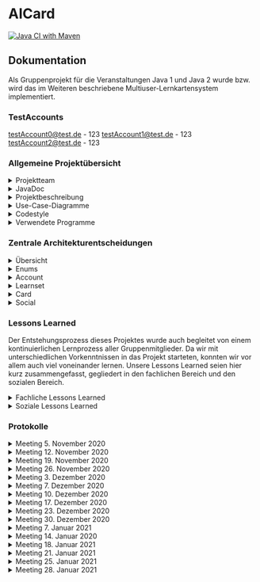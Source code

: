 # AICard
[![Java CI with Maven](https://github.com/fh-erfurt/aiCard/workflows/Java%20CI%20with%20Maven/badge.svg)](https://github.com/fh-erfurt/aiCard/actions)

## Dokumentation
Als Gruppenprojekt für die Veranstaltungen Java 1 und Java 2 wurde bzw. wird das im Weiteren beschriebene 
Multiuser-Lernkartensystem implementiert.

### TestAccounts
testAccount0@test.de - 123
testAccount1@test.de - 123
testAccount2@test.de - 123

### Allgemeine Projektübersicht

<details>
<summary>Projektteam</summary>
<br>

Das Team besteht aus 5 Mitgliedern, alle aus der Vertiefungsrichtung Ingenieursinformatik:
* **Clemens Berger** - [Profil](https://github.com/ClemensESB)
* **Antonio Blechschmidt** - [Profil](https://github.com/AntonioBlechschmidt)
* **Martin Kühlborn** - [Profil](https://github.com/KhbrnDev)
* **Daniel Michel** - [Profil](https://github.com/DanielMichel350)
* **Amine Semlali** - [Profil](https://github.com/AmineSemlali)
</details>

<details>
<summary>JavaDoc</summary>
<br>

[Hier](doc/JavaDoc/index.html) geht es zu unserer JavaDoc.

</details>



<details>
<summary>Projektbeschreibung</summary>

####Java 1

Ziel des Projektes ist es, ein Multiuser-Kartenlernsystem für Studierende und Lehrende als Pilotprojekt an der FH Erfurt
zu entwickeln. Um das System nutzen zu können, müssen die Studierenden und Lehrenden einen Account erstellen. Hierzu
sind die Angaben Hochschul-Email und Passwort zwingend erforderlich, da diese zum Login benötigt werden. Studierende
können sich ihrem Studienfach zuordnen. Alle können LearnSets anlegen. LearnSets sind eine Gruppierung von maximal 200 digitalen
Karten aus einem bestimmten Fachbereich. Ein LearnSet muss beim Erstelen benannt und beschrieben werden. 
LearnSets können als Sichtbarkeit entweder PRIVATE (nur der erstellende Account kann sie sehen und abonnieren), 
PUBLIC (alle können sie sehen und abonnieren) oder PROTECTED (der erstellende Account und alle Accounts in seiner
Freundesliste kann sie sehen und abonnieren) haben. Jede Karte im LearnSet besteht aus zwei Seiten, einer Vorder- und
einer Rückseite.
<br>
User können über eine Suchfunktion LearnSets finden, die für sie sichtbar sind, und sie zu ihrem Account hinzufügen
(abonnieren). Von abonnierten LearnSets aus können Abfragen gestartet werden, sogenannte Learning-Sessions. Beim Erstellen 
einer Learning-Session kann man auswählen, wie viele Karten in einer Abfrage abgefragt werden sollen: 10, 20, 30, 40 oder 50. Es werden automatisiert in einer LearningSession genau die Karten abgefragt, die über den niedrigsten Status verfügen.
Wird ein LearnSet neu abonniert, wird der Status jeder Karte auf diesen niedrigsten Wert gesetzt. Während einer LearningSession ist von dem Nutzer selbst anzugeben, ob er die Karte gewusst hat oder nicht. Anhand dieser Angabe wird der Status der Karte aktualisiert.
<br>
Accounts können Chats mit anderen Accounts erstellen und sich hierüber austauschen. Dem Austausch unter den Accounts dient
des Weiteren die Möglichkeit, LearnSets zu kommentieren und sie zu bewerten.

<br>
Ursprünglich wurde darüber hinaus überlegt, dem System eine Funktion hinzuzufügen, die es den Accouts ermöglicht, Gruppen mit anderen Accounts zu bilden und hierüber gemeinsam LearnSets zu erstellen.
Diese Funktion wurde jedoch nicht umgesetzt, da die Gruppe sich dazu entschied, lieber einen Fokus auf die Qualität der Kernfunktionen des Kartenlernsystems zu legen.
Gänzlich verabschiedet haben wir uns von dieser Funktion jedoch noch nicht - eventuell erfolgt eine Implementierung in Java 2.
Das bisher entstandene Grundgerüst der Gruppen-Klasse wurde im Projekt auskommentiert und alle vorhandenen Klassen wurden so gestaltet, dass eine Erweiterung des Gesamtsystems um eine Gruppen-Funktion ohne weiteres möglich ist. 

![img_5.png](doc/Pictures/business_use_case.png)

####Java 2

Die grundsätzliche Idee des Projektes hat sich seit der Projektabgabe Java 1 nicht geändert - jedoch sind neue Ideen hinzugekommen,
aus Zeitmanagementgründen wurden Ideen verworfen und die Komplexität der Klassen
wurde an manchen Stellen vereinfacht. Hier seien nur die Änderungen der vorliegenden
Abgabe im Vergleich zur Projektbeschreibung Stand Java 1 beschrieben. In allen anderen Punkten ist die Projektbeschreibung
Java 1 noch gültig. 
<br>
Bei der Erstellung eines Accounts haben wir uns dazu entschlossen, alle Angaben verpflichtend zu machen - die User müssen
nun also neben E-Mail Adresse und Passwort auch einen Namen und eine Beschreibung angeben sowie eine Fakultät auswählen. 
Da die Unterscheidung zwischen Lehrenden-Accounts und Studierenden-Accounts wegfiel, gilt die zwingende Zuordnung zu einer 
Fakultät nun auch für Lehrende, nicht nur für Studierende. 
Auch bei Erstellen von Lernsets ist nun die Auswahl einer Fakultät erforderlich, um abonnierbare Lernsets übersichtlicher
im Learn Set Shop verfügbar machen zu können. Der Learn Set Shop realisiert die in der Projektbeschreibung Java 1
beschriebene Suchfunktion.
<br>
Die für den Lernvorgang auswählbare Kartenzahl wurde reduziert auf maximal 25 Karten pro Learning-Session.
Hier kann nun zwischen 10, 15, 20 und 25 Karten gewählt werden. Hierdurch wird bewusst auf die bekanntlich kurze
Aufmerksamkeitsspanne von Studierenden und Menschen im Allgemeinen eingegangen. Enthält das Lernset weniger als die 
ausgewählte Kartenmenge, werden nur die existierenden Karten abgefragt. 
<br>
Die Möglichkeit des Chats zwischen Accounts wurde vom Team verworfen. Diese Funktion hätte den zeitlichen Rahmen des
Projekts gesprengt und ist zudem eine Funktion, die bereits durch viele andere Anbieter hinreichend realisiert ist.
Die Interaktion zwischen Accounts kann über das Bewerten bzw. Kommentieren von Lernsets erfolgen.
Eine Draufsicht auf die Möglichen Interaktionen zwischen User und System ist im folgenden Diagramm graphisch dargestellt.

![img_10.png](doc/Pictures/Business_UseCase_Java2.png)

</details>

<details>
<summary>Use-Case-Diagramme</summary>
Die Folgenden Use-Case Diagramme zeigen den Stand bei Abgabe des Projektes Java 1. Die erfolgten Änderungen sind im Abschnitt
"Projektbeschreibung" sowie in der weiteren Dokumentation hinreichend beschrieben, weshalb hier auf weitere
detaillierte Use-Case-Diagramme verzichtet wird.

#### Account

![img.png](doc/Pictures/UseCaseAccount_1.png)

![img_1.png](doc/Pictures/UseCaseAccount_2.png)

#### Card

![img_2.png](doc/Pictures/UseCaseCard.png)

#### Learnset

![img_3.png](doc/Pictures/UseCaseLearnset.png)

![img_4.png](doc/Pictures/UseCaseLearnset_2.png)

#### Social

![img_5.png](doc/Pictures/UseCaseChat.png)

(noch) nicht implementiert:

![img_6.png](doc/Pictures/UseCaseGroup_1.png)

![img_7.png](doc/Pictures/UseCaseGroup_2.png)

</details>

<details>
<summary>Codestyle</summary>
<br>


- The goal of this document is to ensure a consistent CodeStyle throughout the project
- Violations of this CodyStyle are allowed if it enhances readability

#### Naming conventions
- All names should be written in English
- Class names must be PascalCase <br>
    ```
    ClassName, CardList
    ```
- Variable names must be camelCase <br>
    ```
    int numberOfCard;   // not: int NumberOfcard;
    String carName;     // not: String Carname;
    ```
- Underscores are banned from all names
    ```
    // INCORRECT
    int number_of_cars;
    String car_Name;
  ```
- Method names must be camelCase
    ```
    getNumberOfCars();          // not: GetNumberOfCars();
    calculateEverageSales();    // not: Calculateeveragesales();
    ``` 
- Parametes must start with an _underline
    ```
   public void methodeName(_Parameter);
  ```
#### Files and Folders
- Java file names must be PascalCase
    ```
    Car.java        // not: car.java
    SportsCar.java  // not: sportsCard.java
    ``` 
- Java test files names must be Pascal Case
    ```
    CarTest.java        // not: testcar.java
    SportsCarTest.java  // not: TestsportsCardtesting.java
    ``` 
    - their location must be in the same package structure in the test branch as the implementation

- package names must be lower case
    - packages in java and test folder must mirror each other

#### Layout
- Block Layout for curly brackets
    ```
    public class TestClass
    {
        if (1 < 0)
        {
            // Do something
        }
    
        for (int index = 0; index < 10 ; index++)
        {
            // Do something
        }
    
    }
    ```

#### Comments
- every class must have a comment with its description and its author in JavaDocStyle
- every member variable must have a comment explaining its use in JavaDocStyle
- complex methods must be commented in JavaDocStyle
- short comments in methods are appreciated
- TODO comments are appreciated
    ```
    /**
    * JavaDocStyle comment example
    * 
    * @author: 
    */
    
    // short comment example
    
    
    // TODO: example
  
  
    ```
</details>

<details>
<summary>Verwendete Programme</summary>
<br>

* [IntelliJ](https://www.jetbrains.com/de-de/idea/) - IDE für JAVA
* [Discord](https://discord.com/) - Gruppenchat und Meetings
* [WebEx](https://www.webex.com/de/index.html) - Meetings, wenn der geteilte Bildschirm eine bessere Auflösung haben sollte
* [lucidchart](https://www.lucidchart.com) - Erstellung von Diagrammen
* [Office](https://www.office.com/) - Erstellung von Präsentationen
* [GitHub](https://github.com/) - Versionsverwaltung

</details>

### Zentrale Architekturentscheidungen
<details>
<summary> Übersicht </summary>

####Java 1

Im Laufe der Projektarbeit mussten in der Gruppe viele Entscheidungen getroffen werden hinsichtlich der Architektur des Systems,
es musste geklärt werden, wie die Klassen in Packages aufgeteilt werden sollen und welche Funktionalität in welcher Klasse am besten aufgehoben ist.
Die finale Struktur, die zum Zeitpunkt der Abgabe des Projekts für Java 1 vorliegt, ist das Ergebnis dieses Prozesses,
der mit folgendem Klassendiagramm, das auch in der Zwischenpräsentation des Projektes vorgestellt wurde, begann:

![img_3.png](doc/Pictures/class_diagram_old.png)

Am (vorläufigen) Ende dieses Prozesses steht nun das folgende Klassendiagramm, welches um eine bessere Übersicht zu
gewährleisten hier in verkürzter Version nur mit Klassennamen realisiert ist:

![img_4.png](doc/Pictures/class_diagram_new.png)

Die zentralen Entscheidungen, die zu diesem Ergebnis geführt haben, werden im Folgenden, geordnet nach Packages, dokumentiert.
Für die Dokumentation der konkreten Implementierung der Klassen ist bitte die unter Allgemeine Projektübersicht verlinkte JavaDoc sowie der Code selbst zu konsultieren.

####Java 2

Auch im Laufe der Arbeit im Rahmen des Projekts zur Lehrveranstaltung Java 2 wurden weitere Klassenanpassungen vorgenommen. 
Die Kernpackages, die Teil des Projektes Java 1 waren wurden weiterentwickelt und angepasst, um sie im Rahmen des
Springframeworks nutzen zu können. In diesem Abschnitt werden nur die Klassen unter de.aicard.domains beschrieben. 
Die in Java 2 komplett neu hinzugefügten Komponenten werden in einem gesonderten Abschnitt beschrieben.


</details>


<details>
<summary>Enums</summary>
<br>
Das Package Enums kam im Arbeitsprojekt als Package neu hinzu. Ursprünglich war geplant, die Enums funktional an die Packages
anzugliedern, wo sie benötigt werden. Wir haben uns jedoch dazu entschieden, alle Enums in ein eigenes Package auszulagern, 
da dies die Projektstruktur übersichtlicher gestaltet.
</details>

<details>
<summary>Account</summary>
<br>
Das Package Account erfüllt die Funktion der Nutzerverwaltung. Von Anfang an klar war, dass für diese Aufgabe drei Klassen zentral sind:
die Klasse Account, und, da es in einem Hochschul-Lernsystem zwei Typen von Accounts geben muss, die beiden Subklassen Professor und Student, 
die die Grundfunktionalitäten von Account erben, jedoch Besonderheiten für Lehrende und Lernende abbilden können.
Wo wir im Entwicklungsprozess eine Entscheidung treffen mussten, ist bei der Zuordnung von LernSetAbo und LearningSession:
beide Klassen enthalten zwar Informationen, die klar einem Account zugeordnet sind, da ein LearnSetAbo Repräsentation eines LearnSets und seiner Account spezifischen Informationen,
wie der akutelle Lernstand, ist. Eine LearningSession wird ebenfalls immer aus einem LearnSetAbo in einem Account gestartet.
Entsprechend könnten LearnSetAbo sowie LearningSession ebenso gut im Package Account enthalten sein. 
Die Gruppe entschied sich dennoch dazu, beide Klassen in das Package LearnSet zu inkludieren, um alle direkt mit dem LearnSet
zusammenhängenden Klassen, die die Funktion des Anlegens und Lernens von Inhalten erfüllen, zentral in einem Package zu haben. 
</details>

<details>
<summary>Learnset</summary>
<br>
Die im vorherigen Abschnitt begründete Entscheidung führt dazu, dass das Package Learnset mehr Funktionen beinhaltet, nämlich all diejenigen, 
die unmittelbar mit der Funktionalität "Lernen" unseres Lernkartensystems zusammenhängen.
Dies beinhaltet auch die Klasse CardList, die in allen anderen Klassen des Package lernsets benötigt wird. Sie ist eine Liste von Karten,
angereichert durch einen Index, der erhöht und verringert werden kann, und so die aktuelle Karte anzeigt,
beispielsweise die Karte, die gerade in einer LearningSession angezeigt wird.

</details>
<details>
<summary>Card</summary>
Wenn auch zum Lernbereich gehörend, haben wir uns dazu entschlossen, alle Funktionalitäten, die direkt mit einzelnen Karten zusammenhängen,
in ein weiteres Package auszulagern, um die einzelnen Packages kompakt zu halten. Bis auf die Auslagerung der Enums stand dieses Package in seinem
Umfang von Anfang an.
</details>

<details>
<summary>Social</summary>
<br>
Im Package Social mussten am meisten Entscheidungen getroffen werden, auch, weil von Anfang an der Fokus unserer Arbeit
auf dem Bereich des Lernens lag und weniger auf dem Bereich der Interaktion zwischen Accounts. Dennoch konnten wir letztendlich 
auch aus diesem Bereich einige Funktionalitäten implementieren, wie Chats und dem Kommentieren von LearnSets. Von anderen
Klassen mussten wir uns schließlich dennoch trennen. Von der Klasse Groups trennten wir uns, da die Implementierung der 
Funktion, Gruppen zu bilden, innerhalb eines Semesters nicht so möglich gewesen wäre, dass sie unseren Ansprüchen genügt hätte.
Und wir trennten uns von zwei weiteren Klassen, die ursprünglich im Package Social enthalten waren: MessageList und AccountList.
Hier stellten wir während der Implementierung fest: wir brauchen diese Klassen nicht, denn wir hatten an diese Klassen keine
Anforderungen, die nicht auch die Java eigene Klasse ArrayList erfüllen würde. Die logische Konsequenz war es, diese Klassen aus unserem Projekt zu löschen.
</details>


### Lessons Learned

Der Entstehungsprozess dieses Projektes wurde auch begleitet von einem kontinuierlichen Lernprozess aller Gruppenmitglieder.
Da wir mit unterschiedlichen Vorkenntnissen in das Projekt starteten, konnten wir vor allem auch viel voneinander lernen.
Unsere Lessons Learned seien hier kurz zusammengefasst, gegliedert in den fachlichen Bereich und den sozialen Bereich.

<details>
<summary> 
Fachliche Lessons Learned
</summary>
- Die größte Schwierigkeit bei diesem Projekt war das Umdenken von einer datenbankbasierten Logik: An der FH Erfurt lernen 
wir Softwaretechnik am Beispiel von Datenbanken, und mit diesem Denkmuster startete auch unsere Gruppe in das Projekt.
- Wir haben Java gelernt: trotz unterschiedlicher Vorkenntnisse haben am Ende doch alle etwas dazugelernt und ihre Kenntnisse
  in Java vertiefen können.
- Tests helfen sehr bei der Programmierung.
- Wir haben GitHub gelernt: Anfangs hatten wir einige Probleme beim Arbeiten mit GitHub, die wir jedoch alle gemeinsam lösen konnten.
</details>
<details>
<summary>
Soziale Lessons Learned
</summary>
- Gruppenarbeit ist kompliziert, weil es viel Reden und Abstimmungen erfordert. Gerade im Online-Semester, wenn man sich nicht sowieso 
um die gemeisamen Veranstaltungen herum auf dem Campus trifft, ist dies eine besondere Herausforderung, die wir gemeinsam gemeistert haben.
- Wo viel miteinander geredet wird, ist eine gute und eindeutige Protokollführung sehr wichtig, damit Entscheidungen klar 
  dokumentiert sind.
- Wir sind mit Problemen nie alleine: egal welche (fachlichen) Probleme auftraten, es fand sich immer (mindestens) ein
  anderes Gruppenmitglied, das Abhilfe schaffen konnte. Egal, ob während den gemeinsamen Meetings oder einfach so zwischendurch
      in unserem Gruppenchat.
- Wir brauchen keine Sanktionen: wir hatten uns zu Beginn des Projektes, entgegen den Empfehlungen von Seiten des Dozenten,
  dazu entschieden, keine Sanktionen festzulegen. Hieran haben wir bis zum Ende festgehalten und haben gute Erfahrungen gemacht.
</details>

### Protokolle

<details>
<summary>Meeting 5. November 2020</summary>
<br>

Protokoll

Meeting

Datum:05.11.20
Uhrzeit:18:00-19:20 Uhr


Teilnehmer:
Amine Semlali
Clemens Berger
Daniel Michel
Martin Kühlborn
Antonio Blechschmidt (Protokollant)


Inhalt:
regelmäßige Treffen Donnerstag 19 Uhr
keine Sanktionen für negative Verhalten, Überlegungen übe ein Belohnungssytem
Codstyle wird grob übernommen von Herr Sahms C++ Codestyle
Themenbesprechung:
Zahnarztorganisationssoftware
Burgerladenbestellsoftware
Karteikartensystem (gewähltes Thema)
Name für Projekt: aiCard
erstellen des Repository
testen der Funktionalitäten in GitHub


Aufgaben:
alle Mitglieder:
GitHub und IntelliJ zum laufen bringen
Beschreibung schreiben
Amine:
-
Clemens:
-
Daniel:
-
Martin:
Codestyle Sheet organisieren
Antonio:
Protokoll auf GitHub hochladen
</details>

<details>
<summary>Meeting 12. November 2020</summary>
<br>
Protokoll

Meeting

Datum:12.11.20
Uhrzeit:19:00 - 21:30Uhr


Teilnehmer:
Amine Semlali
Clemens Berger
Daniel Michel (Zukunfts Protokoll)
Martin Kühlborn (Protokollant)
Antonio Blechschmidt (verspätet)


Inhalt:
Projektbeschreibung überarbeiten und Festlegung der Projektideen
Erstellung der PowerPoint für die Präsentation am 16.11.20


Aufgaben:
alle Mitglieder:

    Amine:
        -Präsentation Folie 6
    Clemens:
        -Präsentation Folie 3
    Daniel:
        -Description verschönern 
		-Präsentation Folie 4
    Martin:
		-Präsentation Folie 5
    Antonio:
		-Präsentation Folie 1 und 2


</details>



<details>
<summary>Meeting 19. November 2020</summary>
<br>
Protokoll

Meeting

Datum:19.11.20
Uhrzeit:19:00 - 22:00Uhr


Teilnehmer:
Amine Semlali
Clemens Berger (Protokollant)
Daniel Michel (Verspätet)
Martin Kühlborn
Antonio Blechschmidt


Inhalt:
Klassen und Methoden Identifikation


Aufgaben:
alle Mitglieder:
Die denken Nach und Atmen

    Amine:
        Hat Link für UML Diagramm
        Card
    Clemens:
        Skipper
    Daniel:
        LearnSet
    Martin:
		Account
    Antonio:
		LearningSession


</details>

<details>
<summary>Meeting 26. November 2020</summary>
<br>
Protokoll

Meeting

Datum: 26.11.2020
Uhrzeit: 19:00

Teilnehmer:
Amine Semlali
Clemens Berger
Daniel Michel (Protokoll)
Martin Kühlborn
Antonio Blechschmidt

Inhalt:
- Aktueller Stand Klassen
- Skipper-Problem
- Dokumentation
- Ziele bis nächste Woche

Status:
- LearnSet Status: Status, wenn nicht neu: Prozentzahl wird angezeigt

Dokumentation:
- 1. Foliensatz, Seite 14

Optionaler Termin bei Problemen: Montag Abend

ToDo:
- Klassen aufeinander abstimmen
- @Daniel Konstruktor LearnSet bezüglich State überarbeiten
- @Clemens neue Klasse CardList
- @all Code dokumentieren
- @Daniel Enums auslagern
- @Daniel Nachfragen, ob Rücksprache mit Dozent möglich

</details>

<details>
<summary>Meeting 3. Dezember 2020</summary>
<br>
Protokoll Meeting

Datum: 03.12.2020
Uhrzeit: 19:00

Teilnehmer:
Amine Semlali (Protokoll)
Clemens Berger
Daniel Michel
Martin Kühlborn
Antonio Blechschmidt

Inhalt:
- Änderung Stand Klassen : Constructor Learnset ändern
- Fragen
- Ziele bis nächster Montag

Fragen für Montag :
-	Datenbank implementieren ?
-	Wie viele Klassen brauchen wir für 5 Personen ??
-	Jeweils eine Klasse für Vorder- und Rückseite der Karte ?
-	Fotos auf Karten ?
-   Welche Kriterien/Themen gibt es für die Zwischenpräsentation?
-   Enums als Klasse so ok?

ToDo: bis Montag 07.12.2020
- @Martin : Enum Klasse (Studiengänge)
- @alle : sich informieren über Logger Klasse + Test Fälle schreiben
-  sich über UML Diagramm informieren (wie macht man das richtig)

</details>

<details>
<summary>Meeting 7. Dezember 2020</summary>
<br>
Protokoll

Meeting

Datum:07.12.2020
Uhrzeit:19:00-21:30 Uhr


Teilnehmer:
Amine Semlali
Clemens Berger
Daniel Michel
Martin Kühlborn
Antonio Blechschmidt (Protokollant)


Inhalt:
Diskusion neue Klassen
(EnumKlassen)
State
CardKnowledgeLevel
Fakultäten
Studiengänge
(abstrakte)Karteninhalt - Superklasse der MedienKlassen
TextKartenSeite
AudioKartenSeite
BildKartenSeite
VideoKartenSeite
(abstrakte)AccountKlasse aufspalten
Student - Semester
Dozent - Administrative Funktionen
ChatKlasse mit ArrayKommentare
KommentareKlasse - für CardSets, Cards
LearningGroupKlasse - alle Können karten erstellen
LearnSet AccountArray für eine Whitelist
CardProgress - Knowlegdelevel, Status Auslagern in eine Klasse die Accountgebundene Card/Cardset festhält
Array mit Knowlegdelevel
Array mit Status
KlassenDiagramm in lucidchart (https://lucid.app/lucidchart/c7963545-5f00-46cf-94dc-b8bf282ebe30/edit?shared=true&page=HWEp-vi-RSFO#?folder_id=home&browser=icon )



Aufgaben:
alle Mitglieder:
Use-Cases überlegen
Amine:
Card
Clemens:
Learnset und Cardlist
Daniel:
Roter Bereich in lucidchard
Martin:
Gelber Bereich in lucidchard
Antonio:
LearningSeason
</details>

<details>
<summary>Meeting 10. Dezember 2020</summary>
<br>
Protokoll

Meeting

Datum:12+13.12.2020
Uhrzeit:19:00-21:00 Uhr


Teilnehmer:
Amine Semlali
Clemens Berger
Daniel Michel
Martin Kühlborn	(Protokollant)
Antonio Blechschmidt


Inhalt:
Präsentation erstellen für Zwischenpräsentation


Amine:
Card(6+7)
Antonio:
Lernsets(8+9)
Clemens:
Account(4+5, 12)
Martin:
Einleitung (1,2,3)
Daniel:
Chats(10+11)

@all:
Sonntag 19:00Uhr treffen und Präsentation durchsprechen
</details>

<details>
<summary>Meeting 17. Dezember 2020</summary>
<br>
Protokoll

Datum: 17. Dez 2020
Uhrzeit: 19:17 Uhr bis 19:47 Uhr

Anwesend: Alle :)

Themenverteilung:
CardStatus, Card und das rechts davon: Martin
LearnSet, LearnSetAbo, LearningSession: Daniel
Account, Student, Professor: Clemens
AccountList, Groups, LearnSetAbo: Amine
Antonio: Dokumentation

Code-Review-Kreis: Martin-> Daniel -> Clemens -> Amine -> Martin

und Antonio rewied alles

Nächste Meetings: Mittwochs, 19 Uhr

</details>

<details>
<summary>Meeting 23. Dezember 2020</summary>
<br>
Protokoll

Meeting

Datum:23.12.2020
Uhrzeit:19:00-19:38 Uhr


Teilnehmer:
Amine Semlali
Clemens Berger (Protokollant)
Daniel Michel
Martin Kühlborn
Antonio Blechschmidt


Inhalt:
LearnSetAbo
Problembesprechung


Aufgaben:
alle Mitglieder:
-
Amine:
-Message MessageList
Clemens:
-
Daniel:
-
Martin:
-
Antonio:
-
</details>

<details>
<summary>Meeting 30. Dezember 2020</summary>
<br>
Protokoll

Meeting

Datum:30.12.2020
Uhrzeit:19:00-19:38 Uhr


Teilnehmer:
Amine Semlali (Protokollant)
Clemens Berger
Daniel Michel
Martin Kühlborn
Antonio Blechschmidt


Inhalt:

Tests schreiben
Klassen vervollständigen


Aufgaben:

    alle Mitglieder: Eigene Klassen vervollständigen

    Amine: Tests für AccountList, Group, Chat, MessageList, Message

    Clemens: prüfen ob unser Code folgt die Javacode conventions, Erweiterung der Beschreibung

    Daniel: Tests für Learningsession und Learnsetabo

    Martin: Tests für Cardlist, Cardstatus und Learnset

    Antonio: Tests für Account und Funktionen

</details>

<details>
<summary>Meeting 7. Januar 2021</summary>
<br>
Meeting

Datum:07.01.2021
Uhrzeit:19 Uhr


Teilnehmer:
Amine Semlali
Clemens Berger
Daniel Michel
Martin Kühlborn
Antonio Blechschmidt (Protokollant)


Inhalt:
besprechen von Problemen
überarbeiten von Klassen anhand von fehlschlagenden Tests
account.creategroup() 2. Constructer
leanset.learnset() parameter übergeben
owner von Account übergeben
LearnsetAbo int für Evaluation

Aufgaben:
alle Mitglieder:
m_ für alle Member
Test schreiben
Amine:
-
Clemens:
-
Daniel:

    Martin:

    Antonio:

</details>

<details>
<summary>Meeting 14. Januar 2020</summary>
<br>
Meeting

Datum:14.01.2021
Uhrzeit:19 Uhr

Nächstes Treffen: Montag, 18.01.2021 19:00UHR

Teilnehmer:
Amine Semlali
Clemens Berger
Daniel Michel
Martin Kühlborn (Protokollant)
Antonio Blechschmidt


Inhalt:
Problembehandlung Chat
Gruppe wird nach hinten verschoben



Ideen für die Dokumentation:
Löschbare Nachrichten im Chat


Aufgaben:
alle Mitglieder:
- TODOS in eingenen Klassen bearbeiten
- Bei Gettern NullPointerExceptioons hinzufügen
-
Amine:
-
Clemens:
-
Daniel:

    Martin:

    Antonio:
</details>
<details>
<summary>Meeting 18. Januar 2021</summary>
<br>
Meeting

Datum:18.01.2021
Uhrzeit:19 Uhr

Nächstes Treffen:

Teilnehmer:
Amine Semlali
Clemens Berger
Daniel Michel (Protokollant)
Martin Kühlborn
Antonio Blechschmidt


Inhalt:
Dokumentation

Funktionalitäten, die wir noch brauchen:
- generelle Suchfunktion

Aufgabe:

Clemens überarbeitet die Klassen in Doku.
alle anderen: ToDos abarbeiten, Fehler in Tests beheben, weitere Tests schreiben, Code-Dokumentation in Englisch und
Java-Code-Standard
</details>

<details>
<summary>Meeting 21. Januar 2021</summary>
Meeting

Datum:18.01.2021
Uhrzeit:19 Uhr

Nächstes Treffen:

Teilnehmer:
Amine Semlali
Clemens Berger
Daniel Michel (Protokollant)
Martin Kühlborn
Antonio Blechschmidt


Inhalt:
Dokumentation

Funktionalitäten, die wir noch brauchen:
- generelle Suchfunktion

Aufgabe:

Clemens überarbeitet die Klassen in Doku.
alle anderen: ToDos abarbeiten, Fehler in Tests beheben, weitere Tests schreiben, Code-Dokumentation in Englisch und
Java-Code-Standard
</details>

<details>
<summary>Meeting 25. Januar 2021</summary>
<br>
Meeting

Datum:25.01.2021
Uhrzeit:19 Uhr

Nächstes Treffen: Donnerstag, 28.01.2021 19:00UHR

Teilnehmer:
Amine Semlali (Protokollant)
Clemens Berger
Daniel Michel
Martin Kühlborn
Antonio Blechschmidt

Inhalt:
To Do reviews
Code review



Aufgaben:
alle Mitglieder:

Argumente von Funktionen mit _ anfangen
Eigene Klassen anpassen
Tests schreiben
Todos bearbeiten
Codestyle respektieren
Klassendiagramm updaten
Dokumentation

</details>

<details>
<summary>Meeting 28. Januar 2021</summary>
<br>
Meeting

Datum:28.01.2021
Uhrzeit:19 Uhr

Nächstes Treffen:

Teilnehmer:
Amine Semlali
Clemens Berger
Daniel Michel
Martin Kühlborn (Protokollant)
Antonio Blechschmidt


Inhalt:
PowerPoint Präsentation
Problemen fixen im Test

Aufgabe:
@all:
Ideen für Präsetation
@Amine:

	@Clemens:
		DIAGRAMME ! ! !!!
	@Daniel:
		
	@Martin:
		
	@Antonio:
		Account und AccountTest fixen
</details>


